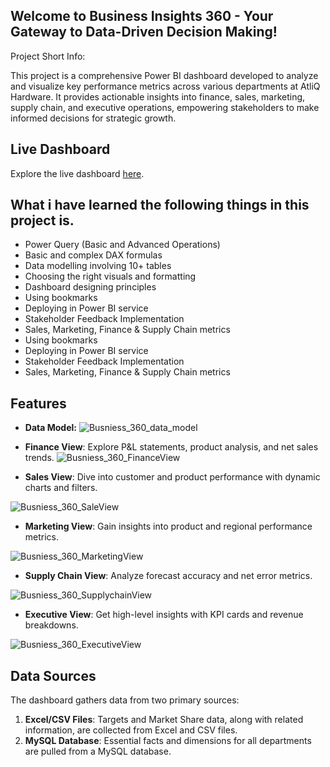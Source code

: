 ## Welcome to Business Insights 360 - Your Gateway to Data-Driven Decision Making!

Project Short Info: 

This project is a comprehensive Power BI dashboard developed to analyze and visualize key performance metrics across various departments at AtliQ Hardware. It provides actionable insights into finance, sales, marketing, supply chain, and executive operations, empowering stakeholders to make informed decisions for strategic growth.

## Live Dashboard

Explore the live dashboard [here](https://app.powerbi.com/links/RRGLulytp6?ctid=c6e549b3-5f45-4032-aae9-d4244dc5b2c4&pbi_source=linkShare&bookmarkGuid=ddaaf0db-bba8-413b-b35b-e963ce6e73cd).

## What i have learned the following things in this project is.

- Power Query (Basic and Advanced Operations)
- Basic and complex DAX formulas
- Data modelling involving 10+ tables
- Choosing the right visuals and formatting
- Dashboard designing principles
- Using bookmarks
- Deploying in Power BI service
- Stakeholder Feedback Implementation
- Sales, Marketing, Finance & Supply Chain metrics
- Using bookmarks
- Deploying in Power BI service
- Stakeholder Feedback Implementation
- Sales, Marketing, Finance & Supply Chain metrics

## Features

- **Data Model:**
![Busniess_360_data_model](https://github.com/user-attachments/assets/9feda087-73b6-476b-ae41-ea4617ef3dee)

- **Finance View**: Explore P&L statements, product analysis, and net sales trends.
![Busniess_360_FinanceView](https://github.com/user-attachments/assets/3f8cab46-fce4-4251-b547-51b45c1a2237)


- **Sales View**: Dive into customer and product performance with dynamic charts and filters.

![Busniess_360_SaleView](https://github.com/user-attachments/assets/73e9caed-eaf3-431d-888d-b5f1e7bede8b)


- **Marketing View**: Gain insights into product and regional performance metrics.

![Busniess_360_MarketingView](https://github.com/user-attachments/assets/00a1487a-1cf6-4bf3-b1d9-3e23eefd309a)


- **Supply Chain View**: Analyze forecast accuracy and net error metrics.

![Busniess_360_SupplychainView](https://github.com/user-attachments/assets/db07d091-2729-455c-9b42-d9defa9c8908)

- **Executive View**: Get high-level insights with KPI cards and revenue breakdowns.

![Busniess_360_ExecutiveView](https://github.com/user-attachments/assets/87ae6d9a-7439-44f9-914d-b323c7835259)


## Data Sources

The dashboard gathers data from two primary sources:

1. **Excel/CSV Files**: Targets and Market Share data, along with related information, are collected from Excel and CSV files.
2. **MySQL Database**: Essential facts and dimensions for all departments are pulled from a MySQL database.



   
